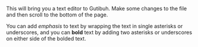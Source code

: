 This will bring you a text editor to Gutibuh. Make some changes to the file and then scroll to the bottom of the page.

You can add *emphasis* to text by wrapping the text in single asterisks or underscores, and you can __bold__ text by adding two asterisks or underscores on either side of the bolded text.
